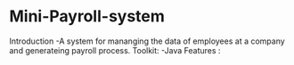 # Mini-Payroll-system
Introduction
-A system for mananging the data of employees at a company and generateing payroll process.
Toolkit:
-Java
Features :
